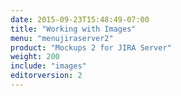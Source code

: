 ```yaml
---
date: 2015-09-23T15:48:49-07:00
title: "Working with Images"
menu: "menujiraserver2"
product: "Mockups 2 for JIRA Server"
weight: 200
include: "images"
editorversion: 2
---
```

